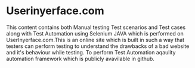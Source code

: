 # Userinyerface.com
This content contains both Manual testing Test scenarios and Test cases along with Test Automation using Selenium JAVA which is performed on UserInyerface.com.This is an online site which is built in such a way that testers can perform testing to understand the drawbacks of a bad website and it's behaviour while testing. To perform Test Automation aqaulity automation framework which is publicly avavilable in github.
